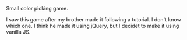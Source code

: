 Small color picking game.

I saw this game after my brother made it following a tutorial. I don't know which one. I think he made it using jQuery, but I decidet to make it using vanilla JS.

